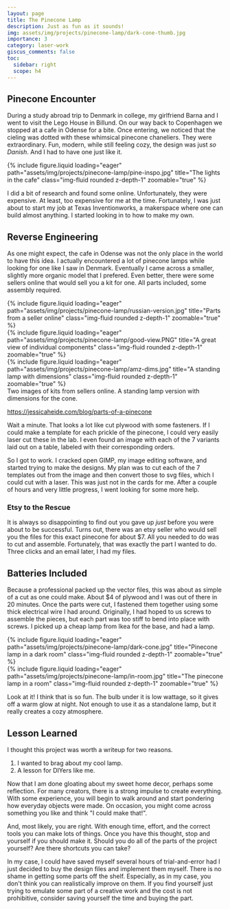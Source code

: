 ```yaml
---
layout: page
title: The Pinecone Lamp
description: Just as fun as it sounds!
img: assets/img/projects/pinecone-lamp/dark-cone-thumb.jpg
importance: 3
category: laser-work
giscus_comments: false
toc:
  sidebar: right
  scope: h4
---
```


## Pinecone Encounter

During a study abroad trip to Denmark in college, my girlfriend Barna and I went to visit the Lego House in Billund. On our way back to Copenhagen we stopped at a cafe in Odense for a bite. Once entering, we noticed that the cieling was dotted with these whimsical pinecone chaneliers. They were extraordinary. Fun, modern, while still feeling cozy, the design was just _so Danish_. And I had to have one just like it.

<div class="row">
    <div class="col-sm-6 mt-3 mt-md-0">
        {% include figure.liquid loading="eager" path="assets/img/projects/pinecone-lamp/pine-inspo.jpg" title="The lights in the cafe" class="img-fluid rounded z-depth-1" zoomable="true" %}
    </div>
</div>

I did a bit of research and found some online. Unfortunately, they were expensive. At least, too expensive for me at the time. Fortunately, I was just about to start my job at Texas Inventionworks, a makerspace where one can build almost anything. I started looking in to how to make my own.

## Reverse Engineering

As one might expect, the cafe in Odense was not the only place in the world to have this idea. I actually encountered a lot of pinecone lamps while looking for one like I saw in Denmark. Eventually I came across a smaller, slightly more organic model that I prefered. Even better, there were some sellers online that would sell you a kit for one. All parts included, some assembly required.

<div class="row">
    <div class="col-sm mt-3 mt-md-0">
        {% include figure.liquid loading="eager" path="assets/img/projects/pinecone-lamp/russian-version.jpg" title="Parts from a seller online" class="img-fluid rounded z-depth-1" zoomable="true" %}
    </div>
    <div class="col-sm mt-3 mt-md-0">
        {% include figure.liquid loading="eager" path="assets/img/projects/pinecone-lamp/good-view.PNG" title="A great view of individual components" class="img-fluid rounded z-depth-1" zoomable="true" %}
    </div>
    <div class="col-sm mt-3 mt-md-0">
        {% include figure.liquid loading="eager" path="assets/img/projects/pinecone-lamp/amz-dims.jpg" title="A standing lamp with dimensions" class="img-fluid rounded z-depth-1" zoomable="true" %}
    </div>
</div>
<div class="caption">
    Two images of kits from sellers online. A standing lamp version with dimensions for the cone.
</div>

https://jessicaheide.com/blog/parts-of-a-pinecone

Wait a minute. That looks a lot like cut plywood with some fasteners. If I could make a template for each <d-footnote>prickle</d-footnote> of the pinecone, I could very easily laser cut these in the lab. I even found an image with each of the 7 variants laid out on a table, labeled with their corresponding orders.

So I got to work. I cracked open GIMP, my image editing software, and started trying to make the designs. My plan was to cut each of the 7 templates out from the image and then convert those to svg files, which I could cut with a laser. This was just not in the cards for me. After a couple of hours and very little progress, I went looking for some more help.

### Etsy to the Rescue

It is always so disappointing to find out you gave up _just_ before you were about to be successful. Turns out, there was an etsy seller who would sell you the files for this exact pinecone for about $7. All you needed to do was to cut and assemble. Fortunately, that was exactly the part I wanted to do. Three clicks and an email later, I had my files.

## Batteries Included

Because a professional packed up the vector files, this was about as simple of a cut as one could make. About $4 of plywood and I was out of there in 20 minutes. Once the parts were cut, I fastened them together using some thick electrical wire I had around. Originally, I had hoped to us screws to assemble the pieces, but each part was too stiff to bend into place with screws. I picked up a cheap lamp from Ikea for the base, and had a lamp.

<div class="row">
    <div class="col-sm mt-3 mt-md-0">
        {% include figure.liquid loading="eager" path="assets/img/projects/pinecone-lamp/dark-cone.jpg" title="Pinecone lamp in a dark room" class="img-fluid rounded z-depth-1" zoomable="true" %}
    </div>
    <div class="col-sm mt-3 mt-md-0">
        {% include figure.liquid loading="eager" path="assets/img/projects/pinecone-lamp/in-room.jpg" title="The pinecone lamp in a room" class="img-fluid rounded z-depth-1" zoomable="true" %}
    </div>
</div>

Look at it! I think that is so fun. The bulb under it is low wattage, so it gives off a warm glow at night. Not enough to use it as a standalone lamp, but it really creates a cozy atmosphere.

## Lesson Learned

I thought this project was worth a writeup for two reasons.

1. I wanted to brag about my cool lamp.
2. A lesson for DIYers like me.

Now that I am done gloating about my sweet home decor, perhaps some reflection. For many creators, there is a strong impulse to create everything. With some experience, you will begin to walk around and start pondering how everyday objects were made. On occasion, you might come across something you like and think "I could make that!".

And, most likely, you are right. With enough time, effort, and the correct tools you can make lots of things. Once you have this thought, stop and yourself if you should make it. Should you do all of the parts of the project yourself? Are there shortcuts you can take?

In my case, I could have saved myself several hours of trial-and-error had I just decided to buy the design files and implement them myself. There is no shame in getting some parts off the shelf. Especially, as in my case, you don't think you can realistically improve on them. If you find yourself just trying to emulate some part of a creative work and the cost is not prohibitive, consider saving yourself the time and buying the part.
